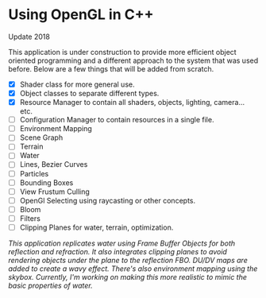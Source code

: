 # Using OpenGL in C++

Update 2018

This application is under construction to provide more efficient object oriented programming and a different approach to the system that was used before. Below are a few things that will be added from scratch.

- [x] Shader class for more general use.
- [x] Object classes to separate different types.
- [x] Resource Manager to contain all shaders, objects, lighting, camera... etc.
- [ ] Configuration Manager to contain resources in a single file.
- [ ] Environment Mapping
- [ ] Scene Graph
- [ ] Terrain
- [ ] Water
- [ ] Lines, Bezier Curves
- [ ] Particles
- [ ] Bounding Boxes
- [ ] View Frustum Culling
- [ ] OpenGl Selecting using raycasting or other concepts.
- [ ] Bloom
- [ ] Filters
- [ ] Clipping Planes for water, terrain, optimization.

*This application replicates water using Frame Buffer Objects for both reflection and refraction. It also integrates clipping planes to avoid rendering objects under the plane to the reflection FBO. DU/DV maps are added to create a wavy effect. There's also environment mapping using the skybox. Currently, I'm working on making this more realistic to mimic the basic properties of water.*
